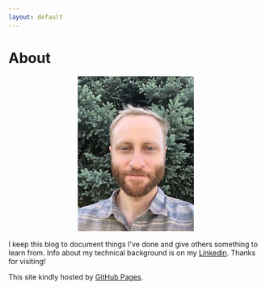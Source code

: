```yaml
---
layout: default
---
```


# About

<p align="center"><img src="me_tree.jpg"></p>

I keep this blog to document things I've done and give others something to learn from.  Info about my technical background is on my <a href="https://www.linkedin.com/in/andrew-august" target="_blank">Linkedin</a>.  Thanks for visiting!

This site kindly hosted by [GitHub Pages](https://pages.github.com).
